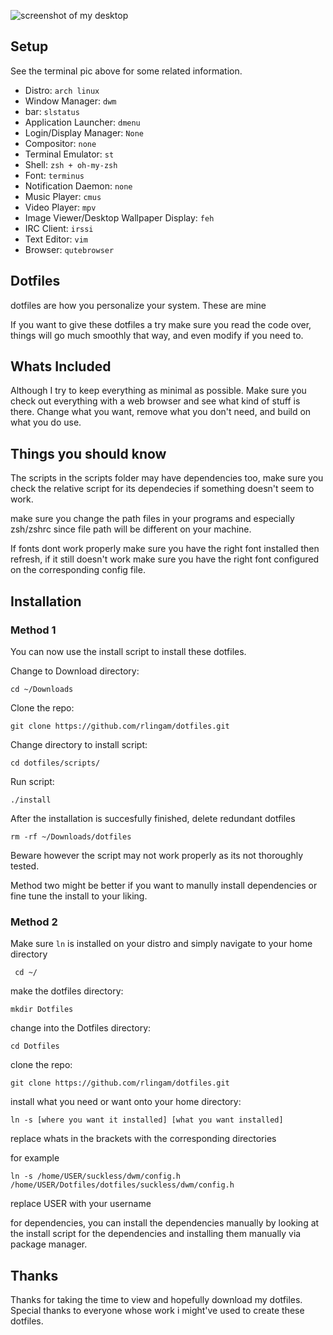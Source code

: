 <!--![Screenshot of my desktop](http://i.imgur.com/8wZ8IDL.png?1)-->
<!--![Screenshot of my terminal](http://i.imgur.com/vtXUPlM.png?1)-->
<!--![screenshot of my desktop](https://i.imgur.com/axh346e.png)-->
![screenshot of my desktop](https://i.imgur.com/Z6ygKxU.png)
## Setup
See the terminal pic above for some related information.

* Distro: `arch linux`
* Window Manager: `dwm`
* bar: `slstatus`
* Application Launcher: `dmenu`
* Login/Display Manager: `None`
* Compositor: `none`
* Terminal Emulator: `st`
* Shell: `zsh + oh-my-zsh`
* Font: `terminus`
* Notification Daemon: `none`
* Music Player: `cmus`
* Video Player: `mpv`
* Image Viewer/Desktop Wallpaper Display: `feh`
* IRC Client: `irssi`
* Text Editor: `vim`
* Browser: `qutebrowser`


## Dotfiles
dotfiles are how you personalize your system. These are mine

If you want to give these dotfiles a try make sure you read the code
over, things will go much smoothly that way, and even modify if you
need to.

## Whats Included
Although I try to keep everything as minimal as possible. Make sure 
you check out everything with a web browser and see what kind of 
stuff is there. Change what you want, remove what you don't need, 
and build on what you do use.

## Things you should know
The scripts in the scripts folder may have dependencies too, make sure you check the relative script for
its dependecies if something doesn't seem to work.

make sure you change the path files in your programs and especially
zsh/zshrc since file path will be different on your machine.

If fonts dont work properly make sure you have the right font
installed then refresh, if it still doesn't work make sure
you have the right font configured on the corresponding
config file.

## Installation
### Method 1

You can now use the install script to install these dotfiles.

Change to Download directory:

`cd ~/Downloads`

Clone the repo:

`git clone https://github.com/rlingam/dotfiles.git`

Change directory to install script:

`cd dotfiles/scripts/`

Run script:

`./install`

After the installation is succesfully finished, delete redundant dotfiles

`rm -rf ~/Downloads/dotfiles`

Beware however the script may not work properly as its not thoroughly tested.

Method two might be better if you want to manully install dependencies or fine tune the install to your liking.

### Method 2 
Make sure `ln` is installed on your distro and simply
navigate to your home directory

` cd ~/`

make the dotfiles directory:

`mkdir Dotfiles`

change into the Dotfiles directory:

`cd Dotfiles`

clone the repo:

`git clone https://github.com/rlingam/dotfiles.git`

install what you need or want onto your home directory:

`ln -s [where you want it installed] [what you want installed]`

replace whats in the brackets with the corresponding directories

for example

`ln -s /home/USER/suckless/dwm/config.h  /home/USER/Dotfiles/dotfiles/suckless/dwm/config.h`

replace USER with your username

for dependencies, you can install the dependencies manually by looking at the install script for the dependencies and installing them manually via package manager.


## Thanks
Thanks for taking the time to view and hopefully download
my dotfiles. Special thanks to everyone whose work i might've used to create these dotfiles.

